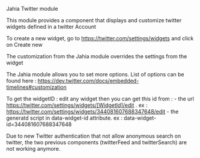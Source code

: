 Jahia Twitter module

This module provides a component that displays and customize twitter widgets defined in a twitter Account

To create a new widget, go to https://twitter.com/settings/widgets and click on Create new

The customization from the Jahia module overrides the settings from the widget

The Jahia module allows you to set more options. List of options can be found here : https://dev.twitter.com/docs/embedded-timelines#customization

To get the widgetID : edit any widget then you can get this id from :
    - the url  https://twitter.com/settings/widgets/[WidgetId]/edit . ex : https://twitter.com/settings/widgets/344081607688347648/edit
    - the generatd script in data-widget-id attribute. ex : data-widget-id=344081607688347648

Due to new Twitter authentication that not allow anonymous search on twitter, the two previous components (twitterFeed and twitterSearch) are not working anymore.
